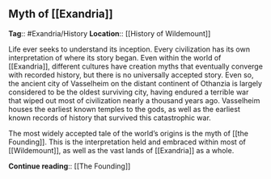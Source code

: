 ## Myth of [[Exandria]]
**Tag**:: #Exandria/History
**Location**:: [[History of Wildemount]]

Life ever seeks to understand its inception. Every civilization has its own interpretation of where its story began. Even within the world of [[Exandria]], different cultures have creation myths that eventually converge with recorded history, but there is no universally accepted story. Even so, the ancient city of Vasselheim on the distant continent of Othanzia is largely considered to be the oldest surviving city, having endured a terrible war that wiped out most of civilization nearly a thousand years ago. Vasselheim houses the earliest known temples to the gods, as well as the earliest known records of history that survived this catastrophic war.

The most widely accepted tale of the world’s origins is the myth of [[the Founding]]. This is the interpretation held and embraced within most of [[Wildemount]], as well as the vast lands of [[Exandria]] as a whole.

**Continue reading**:: [[The Founding]]